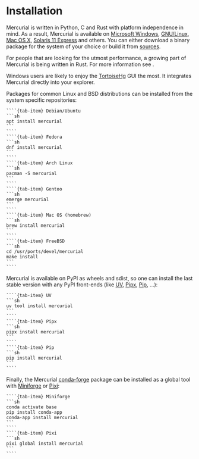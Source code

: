 # Installation

Mercurial is written in Python, C and Rust with platform independence in mind. As a
result, Mercurial is available on [Microsoft Windows], [GNU/Linux], [Mac OS X],
[Solaris 11 Express] and others. You can either download a binary package for the system
of your choice or build it from [sources](https://www.mercurial-scm.org/release).

For people that are looking for the utmost performance, a growing part of Mercurial is
being written in Rust. For more information see [](./_generated/topics/rust.rst).

Windows users are likely to enjoy the [TortoiseHg] GUI the most. It integrates Mercurial
directly into your explorer.

Packages for common Linux and BSD distributions can be installed from the system specific
repositories:

`````{tab-set}
````{tab-item} Debian/Ubuntu
```sh
apt install mercurial
```
````
````{tab-item} Fedora
```sh
dnf install mercurial
```
````
````{tab-item} Arch Linux
```sh
pacman -S mercurial
```
````
````{tab-item} Gentoo
```sh
emerge mercurial
```
````
````{tab-item} Mac OS (homebrew)
```sh
brew install mercurial
```
````
````{tab-item} FreeBSD
```sh
cd /usr/ports/devel/mercurial
make install
```
````
`````

Mercurial is available on PyPI as wheels and sdist, so one can install the last stable
version with any PyPI front-ends (like [UV], [Pipx], [Pip], ...):

`````{tab-set}
````{tab-item} UV
```sh
uv tool install mercurial
```
````
````{tab-item} Pipx
```sh
pipx install mercurial
```
````
````{tab-item} Pip
```sh
pip install mercurial
```
````
`````

Finally, the Mercurial [conda-forge] package can be installed as a global tool with
[Miniforge] or [Pixi]:

`````{tab-set}
````{tab-item} Miniforge
```sh
conda activate base
pip install conda-app
conda-app install mercurial
```
````
````{tab-item} Pixi
```sh
pixi global install mercurial
```
````
`````

[conda-forge]: https://conda-forge.org/
[gnu/linux]: http://kernel.org/
[mac os x]: http://www.apple.com/
[microsoft windows]: http://www.microsoft.com/windows
[miniforge]: https://github.com/conda-forge/miniforge
[pip]: https://pip.pypa.io
[pipx]: https://pipx.pypa.io
[pixi]: https://pixi.sh
[solaris 11 express]: http://oracle.com/solaris
[tortoisehg]: http://tortoisehg.org/
[uv]: https://docs.astral.sh/uv
